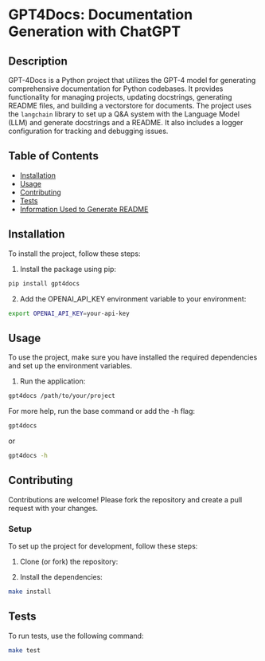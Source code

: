 # GPT4Docs: Documentation Generation with ChatGPT

## Description

GPT-4Docs is a Python project that utilizes the GPT-4 model for generating comprehensive documentation for Python codebases. It provides functionality for managing projects, updating docstrings, generating README files, and building a vectorstore for documents. The project uses the `langchain` library to set up a Q&A system with the Language Model (LLM) and generate docstrings and a README. It also includes a logger configuration for tracking and debugging issues.

## Table of Contents

- [Installation](#installation)
- [Usage](#usage)
- [Contributing](#contributing)
- [Tests](#tests)
- [Information Used to Generate README](#information-used-to-generate-readme)

## Installation

To install the project, follow these steps:

1. Install the package using pip:

```bash
pip install gpt4docs
```

2. Add the OPENAI_API_KEY environment variable to your environment:

```bash
export OPENAI_API_KEY=your-api-key
```

## Usage

To use the project, make sure you have installed the required dependencies and set up the environment variables.

1. Run the application:

```bash
gpt4docs /path/to/your/project
```

For more help, run the base command or add the -h flag:

```bash
gpt4docs
```

or

```bash
gpt4docs -h
```

## Contributing

Contributions are welcome! Please fork the repository and create a pull request with your changes.

### Setup

To set up the project for development, follow these steps:

1. Clone (or fork) the repository:

2. Install the dependencies:

```bash
make install
```

## Tests

To run tests, use the following command:

```bash
make test
```

